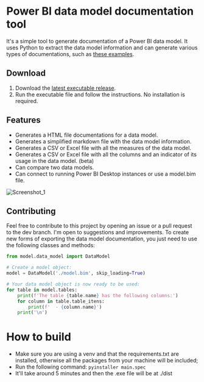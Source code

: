 # Power BI data model documentation tool

It's a simple tool to generate documentation of a Power BI data model. It uses Python to extract the data model information and can generate various types of documentations, such
as [these examples](https://github.com/eduazzolin/power-bi-data-model-documentor/blob/main/examples).

## Download

1. Download the [latest executable release](https://github.com/eduazzolin/power-bi-data-model-docs/releases/download/1.3/Power-BI-Semantic-Model-Docs.exe).
2. Run the executable file and follow the instructions. No installation is required.

## Features

- Generates a HTML file documentations for a data model.
- Generates a simplified markdown file with the data model information.
- Generates a CSV or Excel file with all the measures of the data model.
- Generates a CSV or Excel file with all the columns and an indicator of its usage in the data model. (beta)
- Can compare two data models.
- Can connect to running Power BI Desktop instances or use a model.bim file.

![Screenshot_1](https://github.com/user-attachments/assets/0c356357-d9b0-4996-9774-54cf094b35a4)

## Contributing

Feel free to contribute to this project by opening an issue or a pull request to the dev branch. I'm open to suggestions and improvements. To create new forms of exporting the data model documentation, you just need to use the following classes and
methods:

```python
from model.data_model import DataModel

# Create a model object:
model = DataModel('./model.bim', skip_loading=True)

# Your data model object is now ready to be used:
for table in model.tables:
    print(f'The table {table.name} has the following columns:')
    for column in table.table_itens:
        print(f'  - {column.name}')
    print('\n')
```

# How to build

- Make sure you are using a venv and that the requirements.txt are installed, otherwise all the packages from your machine will be included;
- Run the following command: ``pyinstaller main.spec``
- It'll take around 5 minutes and then the .exe file will be at ./dist 
